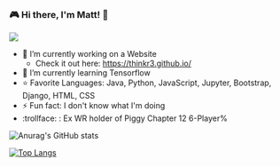 ### 🎮 Hi there, I'm Matt! 👋
![](https://komarev.com/ghpvc/?username=Thinkr3&color=blueviolet)
- 🔭 I’m currently working on a Website
  - Check it out here: https://thinkr3.github.io/
- 🌱 I’m currently learning Tensorflow
- ⭐ Favorite Languages: Java, Python, JavaScript, Jupyter, Bootstrap, Django, HTML, CSS
- ⚡ Fun fact: I don't know what I'm doing
- :trollface: : Ex WR holder of Piggy Chapter 12 6-Player% 

![Anurag's GitHub stats](https://github-readme-stats.vercel.app/api?username==Thinkr3&show_icons=true&theme=tokyonight)

[![Top Langs](https://github-readme-stats.vercel.app/api/top-langs/?username=Thinkr3&layout=compact)](https://github.com/anuraghazra/github-readme-stats)

<!--
<p align="center">
  <img src="Monster.jpeg" data-canonical-src="Monster.jpeg" width="300" height="150"/>
</p>
<p align="center"> Artwork By: Rodrigo Becerra </p>

**Thinkr3/Thinkr3** is a ✨ _special_ ✨ repository because its `README.md` (this file) appears on your GitHub profile.

Here are some ideas to get you started:

- 🔭 I’m currently working on ...
- 🌱 I’m currently learning ...
- 👯 I’m looking to collaborate on ...
- 🤔 I’m looking for help with ...
- 💬 Ask me about ...
- 📫 How to reach me: ...
- 😄 Pronouns: ...
- ⚡ Fun fact: ...
-->
